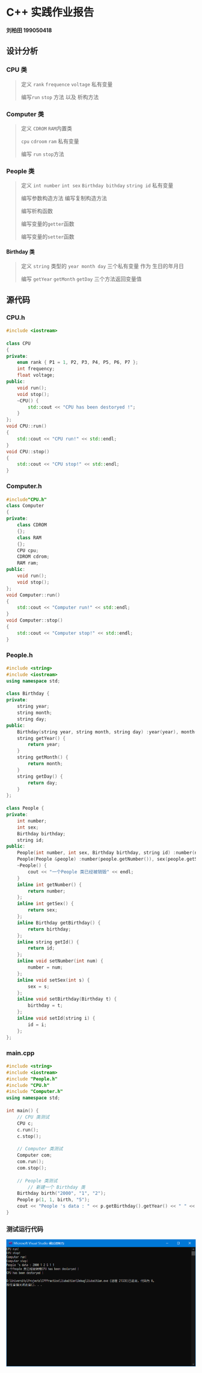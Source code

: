 # C++ 实践作业报告

**刘柏田 199050418**

## 设计分析

### CPU 类

> 定义 `rank` `frequence` `voltage` 私有变量
>
> 编写`run` `stop` 方法 以及 析构方法

### Computer 类

> 定义 `CDROM` `RAM`内置类 
>
> `cpu` `cdroom` `ram` 私有变量
>
> 编写 `run` `stop`方法

### People 类

> 定义 `int number` `int sex` `Birthday bithday` `string id` 私有变量
>
> 编写参数构造方法 编写复制构造方法
>
> 编写析构函数
>
> 编写变量的`getter`函数
>
> 编写变量的`setter`函数

#### Birthday 类

> 定义 `string` 类型的 `year month day` 三个私有变量 作为 生日的年月日
>
> 编写 `getYear` `getMonth` `getDay` 三个方法返回变量值



## 源代码

### CPU.h

```cpp
#include <iostream>

class CPU
{
private:
	enum rank { P1 = 1, P2, P3, P4, P5, P6, P7 };
	int frequency;
	float voltage;
public:
	void run();
	void stop();
	~CPU() {
		std::cout << "CPU has been destoryed !";
	}
};
void CPU::run()
{
	std::cout << "CPU run!" << std::endl;
}
void CPU::stop()
{
	std::cout << "CPU stop!" << std::endl;
}

```



### Computer.h

```cpp
#include"CPU.h"
class Computer
{
private:
	class CDROM
	{};
	class RAM
	{};
	CPU cpu;
	CDROM cdrom;
	RAM ram;
public:
	void run();
	void stop();
};
void Computer::run()
{
	std::cout << "Computer run!" << std::endl;
}
void Computer::stop()
{
	std::cout << "Computer stop!" << std::endl;
}
```



### People.h

```cpp
#include <string>
#include <iostream>
using namespace std;

class Birthday {
private:
	string year;
	string month;
	string day;
public:
	Birthday(string year, string month, string day) :year(year), month(month), day(day) {}
	string getYear() {
		return year;
	}
	string getMonth() {
		return month;
	}
	string getDay() {
		return day;
	}
};

class People {
private:
	int number;
	int sex;
	Birthday birthday;
	string id;
public:
	People(int number, int sex, Birthday birthday, string id) :number(number), sex(sex), birthday(birthday), id(id){}
	People(People &people) :number(people.getNumber()), sex(people.getSex()), birthday(people.getBirthday()), id(people.getId()) {}
	~People() {
		cout << "一个People 类已经被销毁" << endl;
	}
	inline int getNumber() {
		return number;
	};
	inline int getSex() {
		return sex;
	};
	inline Birthday getBirthday() {
		return birthday;
	};
	inline string getId() {
		return id;
	};
	inline void setNumber(int num) {
		number = num;
	};
	inline void setSex(int s) {
		sex = s;
	};
	inline void setBirthday(Birthday t) {
		birthday = t;
	};
	inline void setId(string i) {
		id = i;
	};
};

```



### main.cpp

```cpp
#include <string>
#include <iostream>
#include "People.h"
#include "CPU.h"
#include "Computer.h"
using namespace std;

int main() {
	// CPU 类测试
	CPU c;
	c.run();
	c.stop();
	
	// Computer 类测试
	Computer com;
	com.run();
	com.stop();

	// People 类测试
		// 新建一个 Birthday 类
	Birthday birth("2000", "1", "2");
	People p(1, 1, birth, "5");
	cout << "People 's data : " << p.getBirthday().getYear() << " " << p.getBirthday().getMonth() << " " << p.getBirthday().getDay()<< " "  <<  p.getId() << " " << p.getNumber() << " " << p.getSex() << " " << endl;;
}
```



### 测试运行代码

![image-20201030211357589](cpp%E6%8A%A5%E5%91%8A.assets/image-20201030211357589.png)